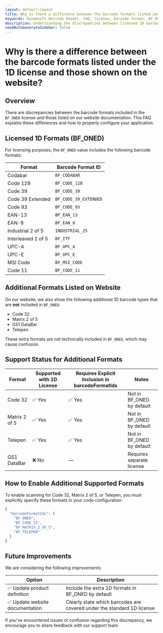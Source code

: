 ```yaml
---
layout: default-layout
title: Why is there a difference between the barcode formats listed under the 1D license and those shown on the website?
keywords: Dynamsoft Barcode Reader, FAQ, license, barcode format, BF_ONED, 1D license
description: Understanding the discrepancies between licensed 1D barcode formats and website documentation
needAutoGenerateSidebar: false
---
```


# Why is there a difference between the barcode formats listed under the 1D license and those shown on the website?

## Overview

There are discrepancies between the barcode formats included in the `BF_ONED` license and those listed on our website documentation. This FAQ explains these differences and how to properly configure your application.

## Licensed 1D Formats (BF_ONED)

For licensing purposes, the `BF_ONED` value includes the following barcode formats:

| Format             | Barcode Format ID     |
| ------------------ | --------------------- |
| Codabar            | `BF_CODABAR`          |
| Code 128           | `BF_CODE_128`         |
| Code 39            | `BF_CODE_39`          |
| Code 39 Extended   | `BF_CODE_39_EXTENDED` |
| Code 93            | `BF_CODE_93`          |
| EAN-13             | `BF_EAN_13`           |
| EAN-8              | `BF_EAN_8`            |
| Industrial 2 of 5  | `INDUSTRIAL_25`       |
| Interleaved 2 of 5 | `BF_ITF`              |
| UPC-A              | `BF_UPC_A`            |
| UPC-E              | `BF_UPC_E`            |
| MSI Code           | `BF_MSI_CODE`         |
| Code 11            | `BF_CODE_11`          |

## Additional Formats Listed on Website

On our website, we also show the following additional 1D barcode types that are **not** included in `BF_ONED`:

- Code 32
- Matrix 2 of 5
- GS1 DataBar
- Telepen

These extra formats are not technically included in `BF_ONED`, which may cause confusion.

## Support Status for Additional Formats

| Format        | Supported with 1D License | Requires Explicit Inclusion in barcodeFormatIds | Notes                     |
| ------------- | ------------------------- | ----------------------------------------------- | ------------------------- |
| Code 32       | ✅ Yes                    | ✅ Yes                                          | Not in BF_ONED by default |
| Matrix 2 of 5 | ✅ Yes                    | ✅ Yes                                          | Not in BF_ONED by default |
| Telepen       | ✅ Yes                    | ✅ Yes                                          | Not in BF_ONED by default |
| GS1 DataBar   | ❌ No                     | —                                               | Requires separate license |

## How to Enable Additional Supported Formats

To enable scanning for Code 32, Matrix 2 of 5, or Telepen, you must explicitly specify these formats in your code configuration:

```javascript
{
  "barcodeFormatIds": [
    "BF_ONED",
    "BF_CODE_32",
    "BF_MATRIX_2_OF_5",
    "BF_TELEPEN"
  ]
}
```

## Future Improvements

We are considering the following improvements:

| Option                          | Description                                                            |
| ------------------------------- | ---------------------------------------------------------------------- |
| ✅ Update product definition    | Include the extra 1D formats in BF_ONED by default                     |
| ✅ Update website documentation | Clearly state which barcodes are covered under the standard 1D license |

If you've encountered issues or confusion regarding this discrepancy, we encourage you to share feedback with our support team.
